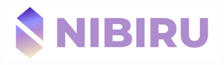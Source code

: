 <p align="center">
<img sizes="(max-width: 600px) 480px, 800px" src="https://github.com/MOI14s/Testnet-Node/blob/main/Nibiru%20ITN-1/Nibiru.png
"></p>
